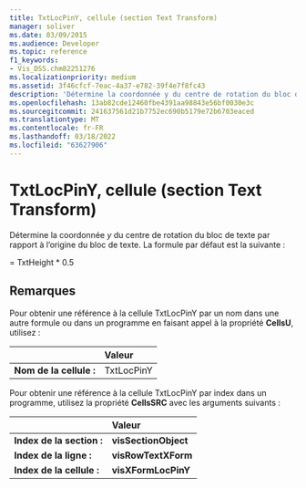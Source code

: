 ```yaml
---
title: TxtLocPinY, cellule (section Text Transform)
manager: soliver
ms.date: 03/09/2015
ms.audience: Developer
ms.topic: reference
f1_keywords:
- Vis_DSS.chm82251276
ms.localizationpriority: medium
ms.assetid: 3f46cfcf-7eac-4a37-e782-39f4e7f8fc43
description: 'Détermine la coordonnée y du centre de rotation du bloc de texte par rapport à l’origine du bloc de texte. La formule par défaut est la suivante :'
ms.openlocfilehash: 13ab82cde12460fbe4391aa98843e56bf0030e3c
ms.sourcegitcommit: 241637561d21b7752ec690b5179e72b6703eaced
ms.translationtype: MT
ms.contentlocale: fr-FR
ms.lasthandoff: 03/18/2022
ms.locfileid: "63627906"
---
```

# <a name="txtlocpiny-cell-text-transform-section"></a>TxtLocPinY, cellule (section Text Transform)

Détermine la coordonnée  *y*  du centre de rotation du bloc de texte par rapport à l’origine du bloc de texte. La formule par défaut est la suivante : 
  
= TxtHeight \* 0.5
  
## <a name="remarks"></a>Remarques

Pour obtenir une référence à la cellule TxtLocPinY par un nom dans une autre formule ou dans un programme en faisant appel à la propriété **CellsU**, utilisez : 
  
||Valeur |
|:-----|:-----|
| **Nom de la cellule :**  <br/> | TxtLocPinY  <br/> |
   
Pour obtenir une référence à la cellule TxtLocPinY par index dans un programme, utilisez la propriété **CellsSRC** avec les arguments suivants : 
  
||Valeur |
|:-----|:-----|
| **Index de la section :**  <br/> |**visSectionObject** <br/> |
| **Index de la ligne :**  <br/> |**visRowTextXForm** <br/> |
| **Index de la cellule :**  <br/> |**visXFormLocPinY** <br/> |
   

